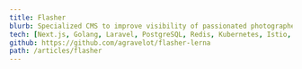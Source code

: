 ```yaml
---
title: Flasher
blurb: Specialized CMS to improve visibility of passionated photographers.
tech: [Next.js, Golang, Laravel, PostgreSQL, Redis, Kubernetes, Istio, Keycloak, Next.js]
github: https://github.com/agravelot/flasher-lerna
path: /articles/flasher
---
```

